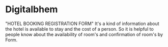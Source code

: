 # Digitalbhem
"HOTEL BOOKING REGISTRATION FORM"  It's a kind of information about the hotel is available to stay and the cost of a person. So it is helpful to people know about the availability of room's and confirmation of room's by Form.
